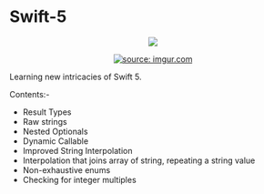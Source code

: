 # Swift-5
<p align="center">
<img src="https://img.shields.io/badge/Swift-5.0-green.svg" />
</p>
<p align="center">
  <a href="https://imgur.com/QXVAnpA"><img src="https://i.imgur.com/QXVAnpA.png" title="source: imgur.com" /></a>
</p>



Learning new intricacies of Swift 5.

<p>Contents:- </p>


- Result Types
- Raw strings
- Nested Optionals
- Dynamic Callable
- Improved String Interpolation
- Interpolation that joins array of string, repeating a string value 
- Non-exhaustive enums 
- Checking for integer multiples





